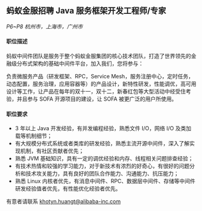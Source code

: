 ## 蚂蚁金服招聘 Java 服务框架开发工程师/专家
*P6~P8 杭州市，上海市，广州市*

#### 职位描述

蚂蚁中间件团队是服务于整个蚂蚁金服集团的核心技术团队，打造了世界领先的金融级分布式架构的基础中间件平台，加入我们，您将参与：

负责微服务产品（研发框架、RPC，Service Mesh，服务注册中心，定时任务，动态配置，服务治理，应用容器等）的产品设计，新特性研发，性能调优，高可用设计等工作，让产品在每年的双十一，双十二，新春红包等大型活动中经受住考验，并且参与 SOFA 开源项目的建设，让 SOFA 被更广泛的用户所使用。

#### 职位要求

* 3 年以上 Java 开发经验，有并发编程经验，熟悉文件 I/O，网络 I/O 及类加载等机制细节；
* 有大规模分布式系统或者类库的研发经验，熟悉主流开源中间件，深入了解实现机制，有社区贡献者优先；
* 熟悉 JVM 基础知识，具有一定的调优经验和内存、线程相关问题排查经验；
* 有技术热情和较强的学习能力，对于新技术有浓烈的好奇心，有很好的问题分析和技术攻关能力，具有良好的团队合作能力、沟通能力、抗压能力；
* 熟悉 Linux 内核者优先，有消息中间件、RPC、数据层中间件、存储等中间件研发经验值者优先，有性能优化经验者优先。

有意者请联系 khotyn.huangt@alibaba-inc.com
